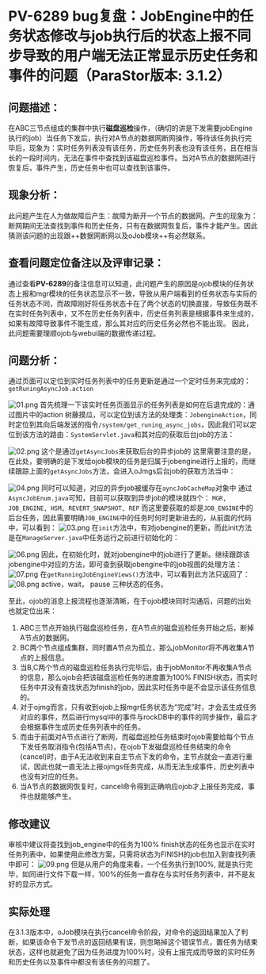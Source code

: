 # PV-6289 bug复盘：JobEngine中的任务状态修改与job执行后的状态上报不同步导致的用户端无法正常显示历史任务和事件的问题（ParaStor版本: 3.1.2）

## 问题描述：
在ABC三节点组成的集群中执行**磁盘巡检**操作，（确切的讲是下发需要jobEngine执行的job）当任务下发后，执行对A节点的数据网断网操作，等待该任务执行完毕后，现象为：实时任务列表没有该任务，历史任务列表也没有该任务，且在相当长的一段时间内，无法在事件中查找到该磁盘巡检事件。当对A节点的数据网进行恢复后，事件产生，历史任务中也可以查找到该事件。

## 现象分析：
此问题产生在人为做故障后产生：故障为断开一个节点的数据网。产生的现象为：断网期间无法查找到事件和历史任务，只有在数据网恢复后，事件才能产生。因此猜测该问题的出现跟++数据网断网以及oJob模块++有必然联系。

## 查看问题定位备注以及评审记录：
通过查看**PV-6289**的备注信息可以知道，此问题产生的原因是ojob模块的任务状态上报和mgr模块的任务状态显示不一致，导致从用户端看到的任务状态与实际的任务状态不同，而故障刚好将任务状态卡在了两个状态的切换直接，导致任务既不在实时任务列表中，又不在历史任务列表中，历史任务列表是根据事件来生成的，如果有故障导致事件不能生成，那么其对应的历史任务必然也不能出现。
因此，此问题需要理顺ojob与webui端的数据传递过程。

## 问题分析：
通过页面可以定位到实时任务列表中的任务更新是通过一个定时任务来完成的：
`getRuningAsyncJob.action`

![01.png](0)
首先梳理一下该实时任务页面显示的任务列表是如何在后退完成的：通过图片中的action
树藤摸瓜，可以定位到该方法的处理类：`JobengineAction`，同时定位到其向后端发送的指令`/system/get_runing_async_jobs`，因此我们可以定位到该方法的路由：`SystemServlet.java`和其对应的获取后台job的方法：

![02.png](1)
这个是通过`getAsyncJobs`来获取后台的异步job的
这里需要注意的是，在此处，要明确的是下发给ojob模块的任务是归属于jobengine进行上报的，而继续跟踪上面的`getAsyncJobs`方法，会进入oJmgs后台job的获取方法当中：

![04.png](2)
同时可以知道，对应的异步job被缓存在`ayncJobCacheMap`对象中
通过`AsyncJobEnum.java`可知，目前可以获取到异步job的模块就四个：
`MGR, JOB_ENGINE, HSM, REVERT_SNAPSHOT, REP`
而这里要获取的却是`JOB_ENGINE`中的后台任务，因此需要明确`JOB_ENGINE`中的任务时何时更新进去的，从前面的代码中，可以看到：
![03.png](3)
在`init`方法中，有对jobengine的更新，而此init方法是在`ManageServer.java`中任务运行之前进行初始化的：

![06.png](4)
因此，在初始化时，就对jobengine中的job进行了更新。继续跟踪该jobengine中对应的方法，即可查到获取jobengine中的job视图的处理方法：
![07.png](5)
在`getRunningJobEngineViews()`方法中，可以看到此方法只返回了：
![08.png](6)
active，wait， pause 三种状态的任务。

至此，ojob的消息上报流程也逐渐清晰，在于ojob模块同时沟通后，问题的出处也就定位出来：

1. ABC三节点开始执行磁盘巡检任务，在A节点的磁盘巡检任务开始之后，断掉A节点的数据网。
2. BC两个节点组成集群，同时置A节点为孤立，那么jobMonitor将不再收集A节点的上报信息。
3. 当B,C两个节点的磁盘巡检任务执行完毕后，由于jobMonitor不再收集A节点的信息，那么ojob会把该磁盘巡检任务的进度置为100% FINISH状态，而实时任务中并没有查找状态为finish的job，因此实时任务中是不会显示该任务信息的。
4. 对于ojmg而言，只有收到ojob上报mgr任务状态为“完成”时，才会去生成任务对应的事件，然后进行mysql中的事件与rockDB中的事件的同步操作，最后才会根据事件生成历史任务列表中的任务。
5. 而由于前面对A节点进行了断网，而磁盘巡检任务结束时ojob需要给每个节点下发任务取消指令(包括A节点)，在ojob下发磁盘巡检任务结束的命令(cancel)时，由于A无法收到来自主节点下发的命令，主节点就会一直进行重试，因此也就一直无法上报ojmgs任务完成，从而无法生成事件，历史列表中也没有对应的任务。
6. 当A节点的数据网恢复时，cancel命令得到正确响应ojob才上报任务完成，事件也就能够产生。

## 修改建议
审核中建议将查找到job_engine中的任务为100% finish状态的任务也显示在实时任务列表中，如果使用此修改方案，只需将状态为FINISH的job也加入到查找列表中即可：
![09.png](7)
但是从用户的角度来看，一个任务执行到100%, 就是执行完毕，如同进行文件下载一样，100%的任务一直存在与实时任务列表中，并不是友好的显示方式。

## 实际处理
在3.1.3版本中，oJob模块在执行cancel命令阶段，对命令的返回结果加入了判断，如果该命令下发节点的返回结果有误，则忽略掉这个错误节点，置任务为结束状态，这样也就避免了因为任务进度为100%时，没有上报完成而导致的实时任务和历史任务以及事件中都没有该任务的问题了。